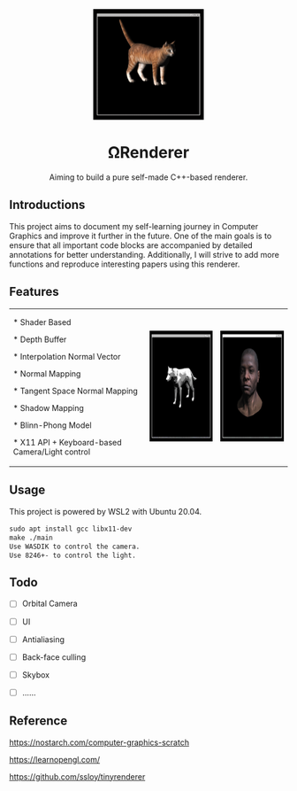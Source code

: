 <div align="center">
  <a href="https://github.com/H-Wenfeng/MyRenderer">
    <img src="./cat.gif" width="200" height="200" />
  </a>

  <h1>ΩRenderer</h1>

  <p>
 Aiming to build a pure self-made C++-based renderer.
  </p>
<div align="left">

<!-- ![img](https://github.com/H-Wenfeng/MyRenderer/blob/main/2023-06-19%2012-21-39%5B00_00_00--00_00_20%5D.gif) -->

## Introductions

This project aims to document my self-learning journey in Computer Graphics and improve it further in the future. One of the main goals is to ensure that all important code blocks are accompanied by detailed annotations for better understanding. Additionally, I will strive to add more functions and reproduce interesting papers using this renderer.
## Features
<div align="left">
<table rules="none">
<tr>
<td>
<p>* Shader Based</p>
<p>* Depth Buffer</p>
<p>* Interpolation Normal Vector</p>
<p>* Normal Mapping  </p>
<p>* Tangent Space Normal Mapping</p>
<p>* Shadow Mapping</p>
<p>* Blinn-Phong Model</p>
<p>* X11 API + Keyboard-based Camera/Light control<p>
</td>
<td><center><img src="./wolf.gif" width="200" height="200" /></center>
</td>
<td>
<center><img src="./head.gif" width="200" height="200" /></center>
</table>
</td>
</tr>
</div>

## Usage
This project is powered by WSL2 with Ubuntu 20.04.

```
sudo apt install gcc libx11-dev
make ./main
Use WASDIK to control the camera.
Use 8246+- to control the light.
```

## Todo

- [ ] Orbital Camera
- [ ] UI
- [ ] Antialiasing
- [ ] Back-face culling
- [ ] Skybox
- [ ] ……





## Reference
https://nostarch.com/computer-graphics-scratch

https://learnopengl.com/

https://github.com/ssloy/tinyrenderer
